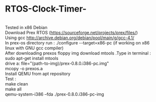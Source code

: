 # RTOS-Clock-Timer-
<br>Tested in x86 Debian
<br>Download Prex RTOS (https://sourceforge.net/projects/prex/files/)
<br>Using gcc http://archive.debian.org/debian/pool/main/g/gcc-4.1/
<br>In prex-os directory run :  ./configure --target=x86-pc (if working on x86 linux with GNU gcc compiler)
<br>After downloading prexos floppy img download mtools .Type in terminal : sudo apt-get install mtools
<br>drive a: file="(path-to-img)/prex-0.8.0.i386-pc.img"
<br>mcopy -o prexos.a
<br> Install QEMU from apt repository
<br> Test :
<br> make clean 
<br> make all
<br> qemu-system-i386 –fda ./prex-0.8.0.i386-pc-img
